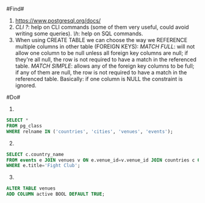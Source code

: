 #Find#

1. https://www.postgresql.org/docs/
2. *CLI*
	*\?*: help on CLI commands (some of them very useful, could avoid writing some queries).
	*\h*: help on SQL commands.
3. When using CREATE TABLE we can choose the way we REFERENCE multiple columns in other table (FOREIGN KEYS):
	*MATCH FULL*: will not allow one column to be null unless all foreign key columns are null; if they're all null, the row is not required to have a match in the referenced table.
	*MATCH SIMPLE*: allows any of the foreign key columns to be full; if any of them are null, the row is not required to have a match in the referenced table. Basically: if one column is NULL the constraint is ignored.

#Do#

1.
```sql
SELECT *
FROM pg_class
WHERE relname IN ('countries', 'cities', 'venues', 'events');
```
2.
```sql 
SELECT c.country_name
FROM events e JOIN venues v ON e.venue_id=v.venue_id JOIN countries c ON c.country_code=v.country_code
WHERE e.title='Fight Club';
```
3.
```sql
ALTER TABLE venues
ADD COLUMN active BOOL DEFAULT TRUE;
```
